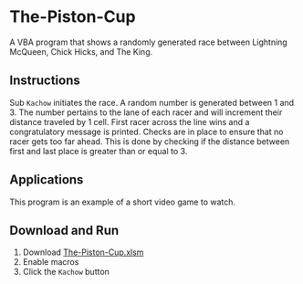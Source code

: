 # The-Piston-Cup
A VBA program that shows a randomly generated race between Lightning McQueen, Chick Hicks, and The King.

## Instructions
Sub `Kachow` initiates the race. A random number is generated between 1 and 3. The number pertains to the lane of each racer and will increment their distance traveled by 1 cell. First racer across the line wins and a congratulatory message is printed. Checks are in place to ensure that no racer gets too far ahead. This is done by checking if the distance between first and last place is greater than or equal to 3.

## Applications
This program is an example of a short video game to watch.

## Download and Run
1) Download [The-Piston-Cup.xlsm](https://github.com/caydnbaldwin/The-Piston-Cup/blob/main/The-Piston-Cup.xlsm)
2) Enable macros
3) Click the `Kachow` button
